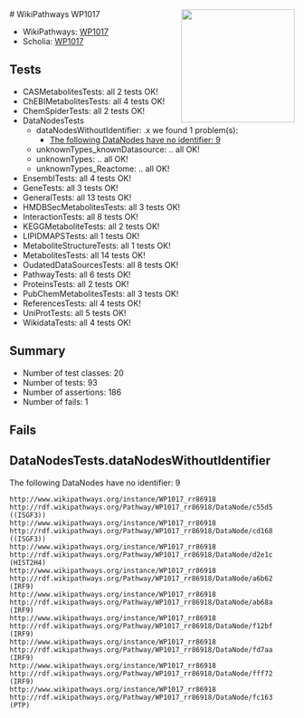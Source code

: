 <img style="float: right; width: 200px" src="https://upload.wikimedia.org/wikipedia/commons/thumb/8/83/Wplogo_with_text_500.png/640px-Wplogo_with_text_500.png" />
# WikiPathways WP1017

* WikiPathways: [WP1017](https://wikipathways.org/pathways/WP1017)
* Scholia: [WP1017](https://scholia.toolforge.org/wikipathways/WP1017)
## Tests
* CASMetabolitesTests: all 2 tests OK!
* ChEBIMetabolitesTests: all 4 tests OK!
* ChemSpiderTests: all 2 tests OK!
* DataNodesTests
    * dataNodesWithoutIdentifier: .x we found 1 problem(s):
        * [The following DataNodes have no identifier: 9](#d2d32fa8)
    * unknownTypes_knownDatasource: .. all OK!
    * unknownTypes: .. all OK!
    * unknownTypes_Reactome: .. all OK!
* EnsemblTests: all 4 tests OK!
* GeneTests: all 3 tests OK!
* GeneralTests: all 13 tests OK!
* HMDBSecMetabolitesTests: all 3 tests OK!
* InteractionTests: all 8 tests OK!
* KEGGMetaboliteTests: all 2 tests OK!
* LIPIDMAPSTests: all 1 tests OK!
* MetaboliteStructureTests: all 1 tests OK!
* MetabolitesTests: all 14 tests OK!
* OudatedDataSourcesTests: all 8 tests OK!
* PathwayTests: all 6 tests OK!
* ProteinsTests: all 2 tests OK!
* PubChemMetabolitesTests: all 3 tests OK!
* ReferencesTests: all 4 tests OK!
* UniProtTests: all 5 tests OK!
* WikidataTests: all 4 tests OK!


## Summary

* Number of test classes: 20
* Number of tests: 93
* Number of assertions: 186
* Number of fails: 1

## Fails

<a name="d2d32fa8" />

## DataNodesTests.dataNodesWithoutIdentifier

The following DataNodes have no identifier: 9
```
http://www.wikipathways.org/instance/WP1017_rr86918 http://rdf.wikipathways.org/Pathway/WP1017_rr86918/DataNode/c55d5 ((ISGF3))
http://www.wikipathways.org/instance/WP1017_rr86918 http://rdf.wikipathways.org/Pathway/WP1017_rr86918/DataNode/cd168 ((ISGF3))
http://www.wikipathways.org/instance/WP1017_rr86918 http://rdf.wikipathways.org/Pathway/WP1017_rr86918/DataNode/d2e1c (HIST2H4)
http://www.wikipathways.org/instance/WP1017_rr86918 http://rdf.wikipathways.org/Pathway/WP1017_rr86918/DataNode/a6b62 (IRF9)
http://www.wikipathways.org/instance/WP1017_rr86918 http://rdf.wikipathways.org/Pathway/WP1017_rr86918/DataNode/ab68a (IRF9)
http://www.wikipathways.org/instance/WP1017_rr86918 http://rdf.wikipathways.org/Pathway/WP1017_rr86918/DataNode/f12bf (IRF9)
http://www.wikipathways.org/instance/WP1017_rr86918 http://rdf.wikipathways.org/Pathway/WP1017_rr86918/DataNode/fd7aa (IRF9)
http://www.wikipathways.org/instance/WP1017_rr86918 http://rdf.wikipathways.org/Pathway/WP1017_rr86918/DataNode/fff72 (IRF9)
http://www.wikipathways.org/instance/WP1017_rr86918 http://rdf.wikipathways.org/Pathway/WP1017_rr86918/DataNode/fc163 (PTP)
```

